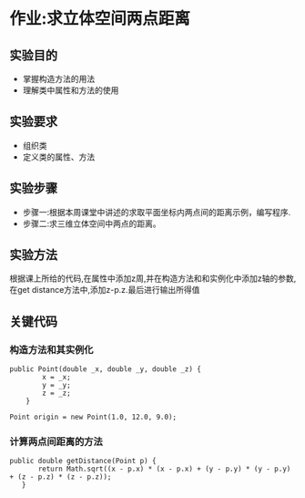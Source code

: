 # 作业:求立体空间两点距离
## 实验目的
* 掌握构造方法的用法
* 理解类中属性和方法的使用
## 实验要求
* 组织类
* 定义类的属性、方法
## 实验步骤
* 步骤一:根据本周课堂中讲述的求取平面坐标内两点间的距离示例，编写程序.
* 步骤二:求三维立体空间中两点的距离。
## 实验方法
根据课上所给的代码,在属性中添加z周,并在构造方法和和实例化中添加z轴的参数,在get distance方法中,添加z-p.z.最后进行输出所得值
## 关键代码
### 构造方法和其实例化
```
public Point(double _x, double _y, double _z) {
        x = _x;
        y = _y;
        z = _z;
    }
 ```
 ```
 Point origin = new Point(1.0, 12.0, 9.0);
 ```
 ### 计算两点间距离的方法
 ```
 public double getDistance(Point p) {
        return Math.sqrt((x - p.x) * (x - p.x) + (y - p.y) * (y - p.y) + (z - p.z) * (z - p.z));
    }
  ```
